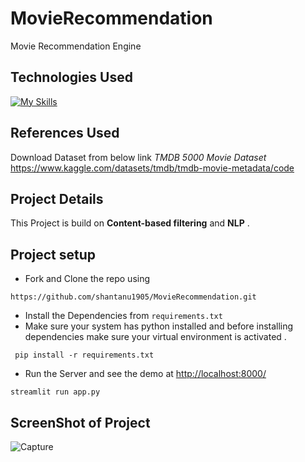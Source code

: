 # MovieRecommendation
Movie Recommendation Engine 

## Technologies Used 
[![My Skills](https://skillicons.dev/icons?i=py,github,&perline=7)](https://skillicons.dev)

## References Used
Download Dataset from below link *TMDB 5000 Movie Dataset*
https://www.kaggle.com/datasets/tmdb/tmdb-movie-metadata/code

## Project Details
This Project is build on **Content-based filtering** and **NLP** . 

## Project setup 
- Fork and Clone the repo using
```
https://github.com/shantanu1905/MovieRecommendation.git
```
- Install the Dependencies from `requirements.txt`
- Make sure your system has python installed and before installing dependencies make sure your virtual environment is activated .
```
 pip install -r requirements.txt 
```
- Run the Server and see the demo at [http://localhost:8000/](http://localhost:8000/)
```
streamlit run app.py 
```
## ScreenShot of Project
![Capture](https://github.com/shantanu1905/MovieRecommendation/assets/59206895/b0f34c54-9b13-4529-ac12-79913121817e)

